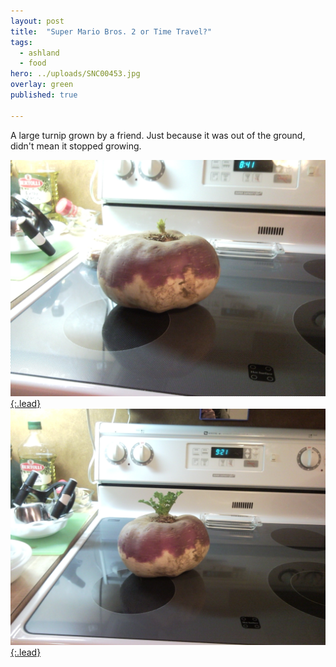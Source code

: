 ```yaml
---
layout: post
title:  "Super Mario Bros. 2 or Time Travel?"
tags:
  - ashland
  - food
hero: ../uploads/SNC00453.jpg
overlay: green
published: true

---
```


A large turnip grown by a friend. Just because it was out of the ground, didn't mean it stopped growing.

[![super mario bros 2](../uploads/SNC00453.jpg){:.lead}](../uploads/SNC00453.jpg)
[![time travel](../uploads/SNC00456.jpg){:.lead}](../uploads/SNC00456.jpg)